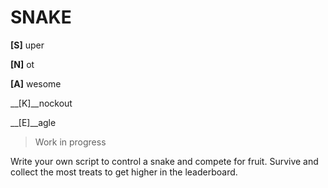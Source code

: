 # SNAKE

__[S]__ uper

__[N]__ ot

__[A]__ wesome

__[K]__nockout

__[E]__agle

> Work in progress

Write your own script to control a snake and compete for fruit.
Survive and collect the most treats to get higher in the leaderboard.
